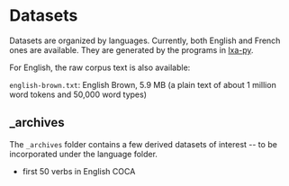 Datasets
========

Datasets are organized by languages. Currently, both English and French ones are available. They are generated by the programs in [lxa-py](https://github.com/lxa2015/lxa-py).

For English, the raw corpus text is also available:

`english-brown.txt`: English Brown, 5.9 MB (a plain text of about 1 million word tokens and 50,000 word types)

_archives
---------

The `_archives` folder contains a few derived datasets of interest -- to be incorporated under the language folder.

- first 50 verbs in English COCA


